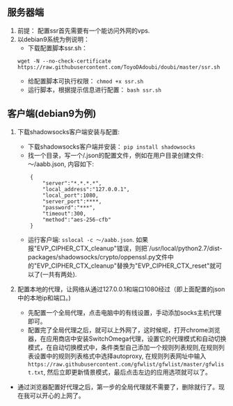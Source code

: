 ## 服务器端
1. 前提： 配置ssr首先需要有一个能访问外网的vps.  
2. 以debian9系统为例说明：  
   - 下载配置脚本ssr.sh：
   ```
   wget -N --no-check-certificate https://raw.githubusercontent.com/ToyoDAdoubi/doubi/master/ssr.sh  
   ```
   - 给配置脚本可执行权限： `chmod +x ssr.sh`  
   - 运行脚本，根据提示信息进行配置： `bash ssr.sh`  

## 客户端(debian9为例)  
1. 下载shadowsocks客户端安装与配置:  
   - 下载shadowsocks客户端并安装： `pip install shadowsocks` 
   - 找一个目录，写一个/.json的配置文件，例如在用户目录创建文件: ～/aabb.json, 内容如下:  
    ```
        {
            "server":"*.*.*.*", 
            "local_address":"127.0.0.1",
            "local_port":1080,
            "server_port":****,
            "password":"***",
            "timeout":300,
            "method":"aes-256-cfb"
        }     
    ```

   - 运行客户端: `sslocal -c ～/aabb.json`. 如果报"EVP_CIPHER_CTX_cleanup"错误，则把`/usr/local/python2.7/dist-packages/shadowsocks/crypto/oppenssl.py文件中的"EVP_CIPHER_CTX_cleanup"替换为"EVP_CIPHER_CTX_reset"就可以了(一共有两处).  
2. 配置本地的代理，让网络从通过127.0.0.1和端口1080经过（即上面配置的json中的本地ip和端口。)  
   - 先配置一个全局代理，点击电脑中的有线设置，手动添加socks主机代理即可。
   - 配置完了全局代理之后，就可以上外网了，这时候呢，打开chrome浏览器，在应用商店中安装SwitchOmega代理，设置它的代理模式和自动切换模式，在自动切换模式中，条件类型自己添加一个规则列表规则,在规则列表设置中的规则列表格式中选择autoproxy, 在规则列表网址中输入`https://raw.githubusercontent.com/gfwlist/gfwlist/master/gfwlist.txt`, 然后立即更新情景模式，最后点击左边的应用选项就可以了。
  - 通过浏览器配置好代理之后，第一步的全局代理就不需要了，删除就行了。现在我可以开心的上网了。
